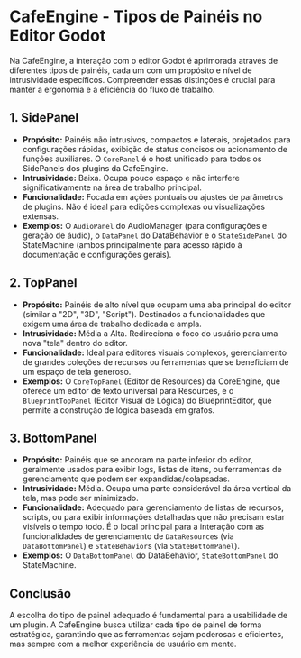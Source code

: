 # CafeEngine - Tipos de Painéis no Editor Godot

Na CafeEngine, a interação com o editor Godot é aprimorada através de diferentes tipos de painéis, cada um com um propósito e nível de intrusividade específicos. Compreender essas distinções é crucial para manter a ergonomia e a eficiência do fluxo de trabalho.

## 1. SidePanel

*   **Propósito:** Painéis não intrusivos, compactos e laterais, projetados para configurações rápidas, exibição de status concisos ou acionamento de funções auxiliares. O `CorePanel` é o host unificado para todos os SidePanels dos plugins da CafeEngine.
*   **Intrusividade:** Baixa. Ocupa pouco espaço e não interfere significativamente na área de trabalho principal.
*   **Funcionalidade:** Focada em ações pontuais ou ajustes de parâmetros de plugins. Não é ideal para edições complexas ou visualizações extensas.
*   **Exemplos:** O `AudioPanel` do AudioManager (para configurações e geração de áudio), o `DataPanel` do DataBehavior e o `StateSidePanel` do StateMachine (ambos principalmente para acesso rápido à documentação e configurações gerais).

## 2. TopPanel

*   **Propósito:** Painéis de alto nível que ocupam uma aba principal do editor (similar a "2D", "3D", "Script"). Destinados a funcionalidades que exigem uma área de trabalho dedicada e ampla.
*   **Intrusividade:** Média a Alta. Redireciona o foco do usuário para uma nova "tela" dentro do editor.
*   **Funcionalidade:** Ideal para editores visuais complexos, gerenciamento de grandes coleções de recursos ou ferramentas que se beneficiam de um espaço de tela generoso.
*   **Exemplos:** O `CoreTopPanel` (Editor de Resources) da CoreEngine, que oferece um editor de texto universal para Resources, e o `BlueprintTopPanel` (Editor Visual de Lógica) do BlueprintEditor, que permite a construção de lógica baseada em grafos.

## 3. BottomPanel

*   **Propósito:** Painéis que se ancoram na parte inferior do editor, geralmente usados para exibir logs, listas de itens, ou ferramentas de gerenciamento que podem ser expandidas/colapsadas.
*   **Intrusividade:** Média. Ocupa uma parte considerável da área vertical da tela, mas pode ser minimizado.
*   **Funcionalidade:** Adequado para gerenciamento de listas de recursos, scripts, ou para exibir informações detalhadas que não precisam estar visíveis o tempo todo. É o local principal para a interação com as funcionalidades de gerenciamento de `DataResource`s (via `DataBottomPanel`) e `StateBehavior`s (via `StateBottomPanel`).
*   **Exemplos:** O `DataBottomPanel` do DataBehavior, `StateBottomPanel` do StateMachine.

## Conclusão

A escolha do tipo de painel adequado é fundamental para a usabilidade de um plugin. A CafeEngine busca utilizar cada tipo de painel de forma estratégica, garantindo que as ferramentas sejam poderosas e eficientes, mas sempre com a melhor experiência de usuário em mente.
